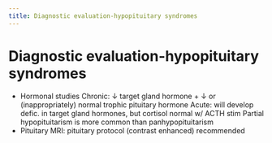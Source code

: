 ```yaml
---
title: Diagnostic evaluation-hypopituitary syndromes
---
```


# Diagnostic evaluation-hypopituitary syndromes

- Hormonal studies
  Chronic: ↓ target gland hormone + ↓ or (inappropriately) normal trophic pituitary hormone
  Acute: will develop defic. in target gland hormones, but cortisol normal w/ ACTH stim
  Partial hypopituitarism is more common than panhypopituitarism
- Pituitary MRI: pituitary protocol (contrast enhanced) recommended
